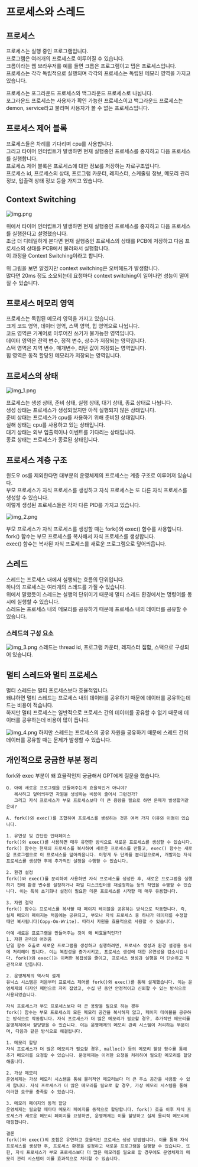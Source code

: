 # 프로세스와 스레드

## 프로세스 
프로세스는 실행 중인 프로그램입니다.  
프로그램은 여러개의 프로세스로 이루어질 수 있습니다.  
크롬이라는 웹 브라우저를 예를 들면 크롬은 프로그램이고 탭은 프로세스입니다.  
프로세스는 각각 독립적으로 실행되며 각각의 프로세스는 독립된 메모리 영역을 가지고 있습니다.  

프로세스는 포그라운드 프로세스와 백그라운드 프로세스로 나뉩니다.  
포그라운드 프로세스는 사용자가 확인 가능한 프로세스이고 백그라운드 프로세스는 demon, service라고 불리며 사용자가 볼 수 없는 프로세스입니다.  

## 프로세스 제어 블록

프로세스들은 차례를 기다리며 cpu를 사용합니다.  
그리고 타이머 인터럽트가 발생하면 현재 실행중인 프로세스를 중지하고 다음 프로세스를 실행합니다.  
프로세스 제어 블록은 프로세스에 대한 정보를 저장하는 자료구조입니다.  
프로세스 id, 프로세스의 상태, 프로그램 카운터, 레지스터, 스케줄링 정보, 메모리 관리 정보, 입출력 상태 정보 등을 가지고 있습니다.  

## Context Switching

![img.png](../image/정철희-image1.png)

위에서 타이머 인터럽트가 발생하면 현재 실행중인 프로세스를 중지하고 다음 프로세스를 실행한다고 설명했습니다.  
조금 더 디테일하게 본다면 현재 실행중인 프로세스의 상태를 PCB에 저장하고 다음 프로세스의 상태를 PCB에서 불러와서 실행합니다.  
이 과정을 Context Switching이라고 합니다.  

위 그림을 보면 알겠지만 context switching은 오버헤드가 발생합니다.  
많다면 20ms 정도 소요되는데 요청마다 context switching이 일어나면 성능이 떨어질 수 있습니다.  

## 프로세스 메모리 영역

프로세스는 독립된 메모리 영역을 가지고 있습니다.  
크게 코드 영역, 데이터 영역, 스택 영역, 힙 영역으로 나뉩니다.  
코드 영역은 기계어로 이루어진 쓰기가 불가능한 영역입니다.  
데이터 영역은 전역 변수, 정적 변수, 상수가 저장되는 영역입니다.  
스택 영역은 지역 변수, 매개변수, 리턴 값이 저장되는 영역입니다.  
힙 영역은 동적 할당된 메모리가 저장되는 영역입니다.  

## 프로세스의 상태
![img_1.png](../image/정철희-image2.png)

프로세스는 생성 상태, 준비 상태, 실행 상태, 대기 상태, 종료 상태로 나뉩니다.  
생성 상태는 프로세스가 생성되었지만 아직 실행되지 않은 상태입니다.  
준비 상태는 프로세스가 cpu를 사용하기 위해 준비된 상태입니다.  
실해 상태는 cpu를 사용하고 있는 상태입니다.  
대기 상태는 외부 입출력이나 이벤트를 기다리는 상태입니다.  
종료 상태는 프로세스가 종료된 상태입니다.  

## 프로세스 계층 구조
윈도우 os를 제외한다면 대부분의 운영체제의 프로세스는 계층 구조로 이루어져 있습니다.  
부모 프로세스가 자식 프로세스를 생성하고 자식 프로세스는 또 다른 자식 프로세스를 생성할 수 있습니다.  
이렇게 생성된 프로세스들은 각자 다른 PID를 가지고 있습니다.  

![img_2.png](../image/정철희-image3.png)

부모 프로세스가 자식 프로세스를 생성할 때는 fork()와 exec() 함수를 사용합니다.  
fork() 함수는 부모 프로세스를 복사해서 자식 프로세스를 생성합니다.  
exec() 함수는 복사된 자식 프로세스를 새로운 프로그램으로 덮어씌웁니다.  

## 스레드
스레드는 프로세스 내에서 실행되는 흐름의 단위입니다.  
하나의 프로세스는 여러개의 스레드를 가질 수 있습니다.  
위에서 말했듯이 스레드는 실행의 단위이기 때문에 멀티 스레드 환경에서는 명령어를 동시에 실행할 수 있습니다.  
스레드는 프로세스 내의 메모리를 공유하기 때문에 프로세스 내의 데이터를 공유할 수 있습니다.  

### 스레드의 구성 요소

![img_3.png](../image/정철희-image4.png)
스레드는 thread id, 프로그램 카운터, 레지스터 집합, 스택으로 구성되어 있습니다.  

## 멀티 스레드와 멀티 프로세스
멀티 스레드는 멀티 프로세스보다 효율적입니다.  
왜냐하면 멀티 스레드는 프로세스 내의 데이터를 공유하기 때문에 데이터를 공유하는데 드는 비용이 적습니다.  
하지만 멀티 프로세스는 일반적으로 프로세스 간의 데이터를 공유할 수 없기 때문에 데이터를 공유하는데 비용이 많이 듭니다.  

![img_4.png](../image/정철희-image5.png)
하지만 스레드는 프로세스의 공유 자원을 공유하기 때문에 스레드 간의 데이터를 공유할 때는 문제가 발생할 수 있습니다.  

## 개인적으로 궁금한 부분 정리
fork와 exec 부분이 왜 효율적인지 궁금해서 GPT에게 질문을 했습니다.
```
Q. 아예 새로운 프로그램을 만들어주는게 효율적인거 아니야?
   복사하고 덮어씌우면 자원을 생성하는 비용이 줄어서 그런건가?
   그리고 자식 프로세스가 부모 프로세스보다 더 큰 용량을 필요로 하면 문제가 발생할거같은데?

A. fork()와 exec()를 조합하여 프로세스를 생성하는 것은 여러 가지 이유와 이점이 있습니다.

1. 유연성 및 간단한 인터페이스
fork()와 exec()를 사용하면 매우 유연한 방식으로 새로운 프로세스를 생성할 수 있습니다. fork() 함수는 현재의 프로세스를 복사하여 새로운 프로세스를 만들고, exec() 함수는 새로운 프로그램으로 이 프로세스를 덮어씌웁니다. 이렇게 두 단계를 분리함으로써, 개발자는 자식 프로세스를 생성한 후에 추가적인 설정을 수행할 수 있습니다.

2. 환경 설정
fork()와 exec()를 분리하여 사용하면 자식 프로세스를 생성한 후, 새로운 프로그램을 실행하기 전에 환경 변수를 설정하거나 파일 디스크립터를 재설정하는 등의 작업을 수행할 수 있습니다. 이는 특히 초기화나 설정이 필요한 데몬 프로세스를 시작할 때 매우 유용합니다.

3. 자원 절약
fork() 함수는 프로세스를 복사할 때 페이지 테이블을 공유하는 방식으로 작동합니다. 즉, 실제 메모리 페이지는 처음에는 공유되고, 부모나 자식 프로세스 중 하나가 데이터를 수정할 때만 복사됩니다(Copy-On-Write). 따라서 자원을 효율적으로 사용할 수 있습니다.

아예 새로운 프로그램을 만들어주는 것이 왜 비효율적인가?
1. 자원 관리의 어려움
단일 함수 호출로 새로운 프로그램을 생성하고 실행하려면, 프로세스 생성과 환경 설정을 동시에 처리해야 합니다. 이는 복잡성을 증가시키고, 프로세스 생성에 대한 유연성을 감소시킵니다. fork()와 exec()는 이러한 복잡성을 줄이고, 프로세스 생성과 실행을 더 단순하고 직관적으로 만듭니다.

2. 운영체제의 역사적 설계
유닉스 시스템은 처음부터 프로세스 제어를 fork()와 exec()를 통해 설계했습니다. 이는 운영체제의 디자인 패턴으로 자리 잡았고, 수십 년 동안 안정적이고 신뢰할 수 있는 방식으로 사용되었습니다.

자식 프로세스가 부모 프로세스보다 더 큰 용량을 필요로 하는 경우
fork() 함수는 부모 프로세스의 모든 메모리 공간을 복사하지 않고, 페이지 테이블을 공유하는 방식으로 작동합니다. 자식 프로세스가 더 많은 메모리가 필요할 경우, 추가적인 메모리를 운영체제에서 할당받을 수 있습니다. 이는 운영체제의 메모리 관리 시스템이 처리하는 부분이며, 다음과 같은 방식으로 해결됩니다.

1. 메모리 할당
자식 프로세스가 더 많은 메모리가 필요할 경우, malloc() 등의 메모리 할당 함수를 통해 추가 메모리를 요청할 수 있습니다. 운영체제는 이러한 요청을 처리하여 필요한 메모리를 할당해줍니다.

2. 가상 메모리
운영체제는 가상 메모리 시스템을 통해 물리적인 메모리보다 더 큰 주소 공간을 사용할 수 있게 합니다. 자식 프로세스가 더 많은 메모리를 필요로 할 경우, 가상 메모리 시스템을 통해 이러한 요구를 충족할 수 있습니다.

3. 메모리 페이지의 동적 할당
운영체제는 필요할 때마다 메모리 페이지를 동적으로 할당합니다. fork() 호출 이후 자식 프로세스가 새로운 메모리 페이지를 요청하면, 운영체제는 이를 할당하고 실제 물리적 메모리에 매핑합니다.

결론
fork()와 exec()의 조합은 유연하고 효율적인 프로세스 생성 방법입니다. 이를 통해 자식 프로세스를 생성한 후, 프로세스 환경을 설정하고 새로운 프로그램을 실행할 수 있습니다. 또한, 자식 프로세스가 부모 프로세스보다 더 많은 메모리를 필요로 할 경우에도 운영체제의 메모리 관리 시스템이 이를 효과적으로 처리할 수 있습니다.
```